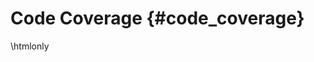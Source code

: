 # Code Coverage {#code_coverage}

\htmlonly

<style>
  div.PageDoc {height: calc(100% - 100px);}
  div.contents {height:100%;}
  div.textblock {height:100%;}
  p {height:100%;}
</style>

<embed type="text/html" src="../../../build/COVERAGE/index.html" width="95%" height="100%"> 

\endhtmlonly